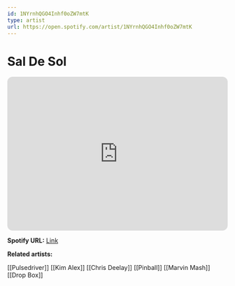 ```yaml
---
id: 1NYrnhQGO4Inhf0oZW7mtK
type: artist
url: https://open.spotify.com/artist/1NYrnhQGO4Inhf0oZW7mtK
---
```

# Sal De Sol

<iframe style="border-radius:12px" src="https://open.spotify.com/embed/artist/1NYrnhQGO4Inhf0oZW7mtK" width="100%" height="352" frameBorder="0" allowfullscreen="" allow="autoplay; clipboard-write; encrypted-media; fullscreen; picture-in-picture" loading="lazy"></iframe>

**Spotify URL:** [Link](https://open.spotify.com/artist/1NYrnhQGO4Inhf0oZW7mtK)

**Related artists:**

[[Pulsedriver]]
[[Kim Alex]]
[[Chris Deelay]]
[[Pinball]]
[[Marvin Mash]]
[[Drop Box]]
